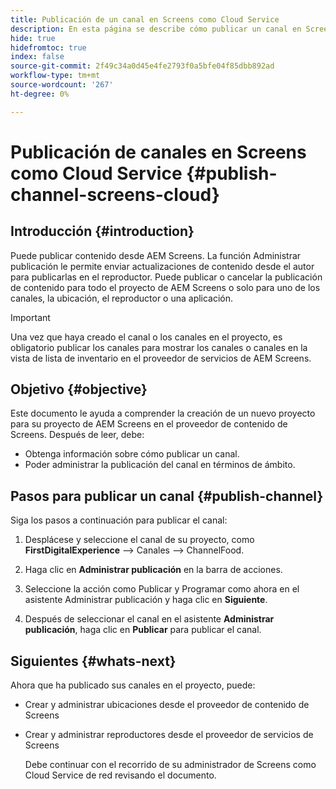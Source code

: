 ```yaml
---
title: Publicación de un canal en Screens como Cloud Service
description: En esta página se describe cómo publicar un canal en Screens como Cloud Service.
hide: true
hidefromtoc: true
index: false
source-git-commit: 2f49c34a0d45e4fe2793f0a5bfe04f85dbb892ad
workflow-type: tm+mt
source-wordcount: '267'
ht-degree: 0%

---
```



# Publicación de canales en Screens como Cloud Service {#publish-channel-screens-cloud}

## Introducción {#introduction}

Puede publicar contenido desde AEM Screens. La función Administrar publicación le permite enviar actualizaciones de contenido desde el autor para publicarlas en el reproductor. Puede publicar o cancelar la publicación de contenido para todo el proyecto de AEM Screens o solo para uno de los canales, la ubicación, el reproductor o una aplicación.

>[!IMPORTANT]
>Una vez que haya creado el canal o los canales en el proyecto, es obligatorio publicar los canales para mostrar los canales o canales en la vista de lista de inventario en el proveedor de servicios de AEM Screens.

## Objetivo {#objective}

Este documento le ayuda a comprender la creación de un nuevo proyecto para su proyecto de AEM Screens en el proveedor de contenido de Screens. Después de leer, debe:

* Obtenga información sobre cómo publicar un canal.
* Poder administrar la publicación del canal en términos de ámbito.

## Pasos para publicar un canal {#publish-channel}

Siga los pasos a continuación para publicar el canal:

1. Desplácese y seleccione el canal de su proyecto, como **FirstDigitalExperience** —> Canales —> ChannelFood.

1. Haga clic en **Administrar publicación** en la barra de acciones.

1. Seleccione la acción como Publicar y Programar como ahora en el asistente Administrar publicación y haga clic en **Siguiente**.

1. Después de seleccionar el canal en el asistente **Administrar publicación**, haga clic en **Publicar** para publicar el canal.


## Siguientes {#whats-next}

Ahora que ha publicado sus canales en el proyecto, puede:

* Crear y administrar ubicaciones desde el proveedor de contenido de Screens
* Crear y administrar reproductores desde el proveedor de servicios de Screens

   Debe continuar con el recorrido de su administrador de Screens como Cloud Service de red revisando el documento.